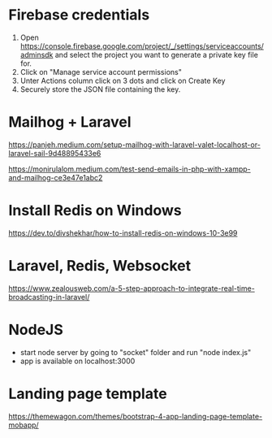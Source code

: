 # Firebase credentials
1. Open https://console.firebase.google.com/project/_/settings/serviceaccounts/adminsdk and select the project you want to generate a private key file for.
1. Click on "Manage service account permissions"
1. Unter Actions column click on 3 dots and click on Create Key
1. Securely store the JSON file containing the key.

# Mailhog + Laravel
https://panjeh.medium.com/setup-mailhog-with-laravel-valet-localhost-or-laravel-sail-9d48895433e6

https://monirulalom.medium.com/test-send-emails-in-php-with-xampp-and-mailhog-ce3e47e1abc2

# Install Redis on Windows
https://dev.to/divshekhar/how-to-install-redis-on-windows-10-3e99

# Laravel, Redis, Websocket
https://www.zealousweb.com/a-5-step-approach-to-integrate-real-time-broadcasting-in-laravel/

# NodeJS
- start node server by going to "socket" folder and run "node index.js"
- app is available on localhost:3000

# Landing page template
https://themewagon.com/themes/bootstrap-4-app-landing-page-template-mobapp/
